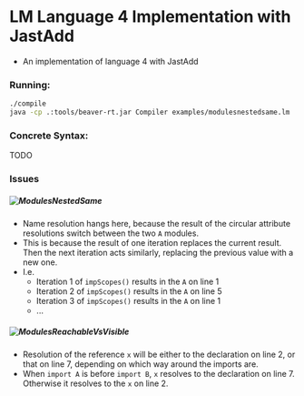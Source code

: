 # LM Language 4 Implementation with JastAdd
- An implementation of language 4 with JastAdd

### Running:
```bash
./compile
java -cp .:tools/beaver-rt.jar Compiler examples/modulesnestedsame.lm
```

### Concrete Syntax:
TODO

### Issues

##### ![ModulesNestedSame](examples/ModulesNestedSame.lm)
- Name resolution hangs here, because the result of the circular attribute resolutions switch between the two `A` modules.
- This is because the result of one iteration replaces the current result. Then the next iteration acts similarly, replacing the previous value with a new one.
- I.e.
  - Iteration 1 of `impScopes()` results in the `A` on line 1
  - Iteration 2 of `impScopes()` results in the `A` on line 5
  - Iteration 3 of `impScopes()` results in the `A` on line 1
  - ...

##### ![ModulesReachableVsVisible](examples/ModulesReachableVsVisible.lm)
- Resolution of the reference `x` will be either to the declaration on line 2, or that on line 7, depending on which way around the imports are.
- When `import A` is before `import B`, `x` resolves to the declaration on line 7. Otherwise it resolves to the `x` on line 2.